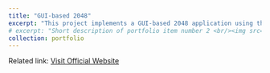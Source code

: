 ```yaml
---
title: "GUI-based 2048"
excerpt: "This project implements a GUI-based 2048 application using the tkinter library in Python."
# excerpt: "Short description of portfolio item number 2 <br/><img src='/images/500x300.png'>"
collection: portfolio
---
```


<!-- This is an item in your portfolio. It can be have images or nice text. If you name the file .md, it will be parsed as markdown. If you name the file .html, it will be parsed as HTML.  -->
Related link: [Visit Official Website](https://play2048.co)